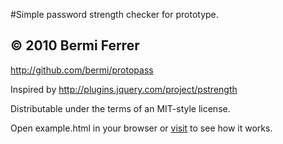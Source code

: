 #Simple password strength checker for prototype.

## © 2010 Bermi Ferrer

http://github.com/bermi/protopass

Inspired by http://plugins.jquery.com/project/pstrength

Distributable under the terms of an MIT-style license.

Open example.html in your browser or [visit](http://www.bermilabs.com/downloads/password-strength-checker/example.html) to see how it works.